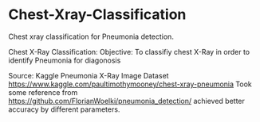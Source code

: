 # Chest-Xray-Classification
Chest xray classification for Pneumonia detection.

Chest X-Ray Classification:
Objective: To classifiy chest X-Ray in order to identify Pneumonia for diagonosis

Source: Kaggle Pneumonia X-Ray Image Dataset https://www.kaggle.com/paultimothymooney/chest-xray-pneumonia
Took some reference from  https://github.com/FlorianWoelki/pneumonia_detection/
achieved better accuracy by different parameters.
